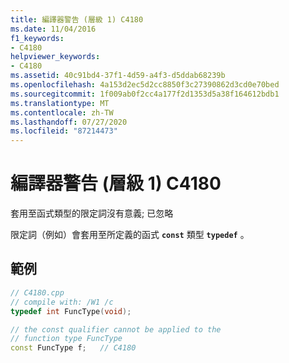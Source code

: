 ```yaml
---
title: 編譯器警告 (層級 1) C4180
ms.date: 11/04/2016
f1_keywords:
- C4180
helpviewer_keywords:
- C4180
ms.assetid: 40c91bd4-37f1-4d59-a4f3-d5ddab68239b
ms.openlocfilehash: 4a153d2ec5d2cc8850f3c27390862d3cd0e70bed
ms.sourcegitcommit: 1f009ab0f2cc4a177f2d1353d5a38f164612bdb1
ms.translationtype: MT
ms.contentlocale: zh-TW
ms.lasthandoff: 07/27/2020
ms.locfileid: "87214473"
---
```

# <a name="compiler-warning-level-1-c4180"></a>編譯器警告 (層級 1) C4180

套用至函式類型的限定詞沒有意義; 已忽略

限定詞（例如）會套用至所定義的函式 **`const`** 類型 **`typedef`** 。

## <a name="example"></a>範例

```cpp
// C4180.cpp
// compile with: /W1 /c
typedef int FuncType(void);

// the const qualifier cannot be applied to the
// function type FuncType
const FuncType f;   // C4180
```
